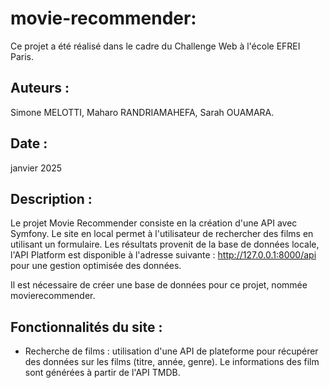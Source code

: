 # movie-recommender:

  Ce projet a été réalisé dans le cadre du Challenge Web à l'école EFREI Paris.

## Auteurs : 
Simone MELOTTI, Maharo RANDRIAMAHEFA, Sarah OUAMARA.

## Date : 
janvier 2025

## Description : 
Le projet Movie Recommender consiste en la création d'une API avec Symfony. Le site en local permet à l'utilisateur de rechercher des films en utilisant un formulaire. Les résultats provenit de la base de données locale, l'API Platform est disponible à l'adresse suivante : http://127.0.0.1:8000/api pour une gestion optimisée des données.

Il est nécessaire de créer une base de données pour ce projet, nommée movierecommender.

## Fonctionnalités du site :
 - Recherche de films : utilisation d'une API de plateforme pour récupérer des données sur les films (titre, année, genre). Le informations des film sont générées à partir de l'API TMDB.


